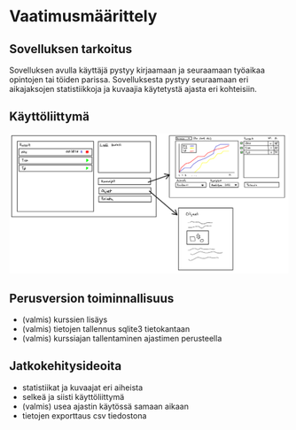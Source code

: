 # Vaatimusmäärittely

## Sovelluksen tarkoitus

Sovelluksen avulla käyttäjä pystyy kirjaamaan ja seuraamaan työaikaa opintojen tai töiden parissa. Sovelluksesta pystyy seuraamaan eri aikajaksojen statistiikkoja ja kuvaajia käytetystä ajasta eri kohteisiin.

## Käyttöliittymä

![](./kayttoliittyma.png)

## Perusversion toiminnallisuus

- (valmis) kurssien lisäys
- (valmis) tietojen tallennus sqlite3 tietokantaan
- (valmis) kurssiajan tallentaminen ajastimen perusteella

## Jatkokehitysideoita

- statistiikat ja kuvaajat eri aiheista
- selkeä ja siisti käyttöliittymä
- (valmis) usea ajastin käytössä samaan aikaan
- tietojen exporttaus csv tiedostona
